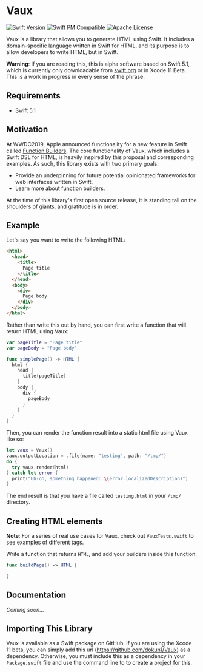 
# Vaux

<p align="left">
<a href="https://swift.org">
    <img src="https://img.shields.io/badge/swift-5.1-orange.svg" alt="Swift Version">
  </a>
  <a href="https://swift.org/package-manager/">
    <img src="https://img.shields.io/badge/Tools:5.1-FC3324.svg?style=flat" alt="Swift PM Compatible">
  </a>
  <a href="https://choosealicense.com/licenses/apache/">
    <img src="https://img.shields.io/badge/license-Apache-red.svg" alt="Apache License">
  </a>
</p>

Vaux is a library that allows you to generate HTML using Swift. It includes a domain-specific language written in Swift for HTML, and its purpose is to allow developers to write HTML, but in Swift.

**Warning**: If you are reading this, this is alpha software based on Swift 5.1, which is currently only downloadable from [swift.org](https://swift.org) or in Xcode 11 Beta. This is a work in progress in every sense of the phrase.

## Requirements

- Swift 5.1

## Motivation

At WWDC2019, Apple announced functionality for a new feature in Swift called [Function Builders](https://github.com/rjmccall/swift-evolution/blob/function-builders/proposals/XXXX-function-builders.md). The core functionality of Vaux, which includes a Swift DSL for HTML, is heavily inspired by this proposal and corresponding examples. As such, this library exists with two primary goals:

- Provide an underpinning for future potential opinionated frameworks for web interfaces written in Swift.
- Learn more about function builders.

At the time of this library's first open source release, it is standing tall on the shoulders of giants, and gratitude is in order.

## Example

Let's say you want to write the following HTML:

```html
<html>
  <head>
    <title>
      Page title
    </title>
  </head>
  <body>
    <div>
      Page body
    </div>
  </body>
</html>
```

Rather than write this out by hand, you can first write a function that will return HTML using Vaux:

```swift
var pageTitle = "Page title"
var pageBody = "Page body"

func simplePage() -> HTML {
  html {
    head {
      title(pageTitle)
    }
    body {
      div {
        pageBody
      }
    }
  }
}
```

Then, you can render the function result into a static html file using Vaux like so:

```swift
let vaux = Vaux()
vaux.outputLocation = .file(name: "testing", path: "/tmp/")
do {
  try vaux.render(html)
} catch let error {
  print("Uh-oh, something happened: \(error.localizedDescription)")
}
```

The end result is that you have a file called `testing.html` in your `/tmp/` directory.

## Creating HTML elements

**Note**: For a series of real use cases for Vaux, check out `VauxTests.swift` to see examples of different tags.

Write a function that returns `HTML`, and add your builders inside this function:

```swift
func buildPage() -> HTML {

}
```

## Documentation

_Coming soon..._

## Importing This Library

Vaux is available as a Swift package on GitHub. If you are using the Xcode 11 beta, you can simply add this url (https://github.com/dokun1/Vaux) as a dependency. Otherwise, you must include this as a dependency in your `Package.swift` file and use the command line to to create a project for this.
